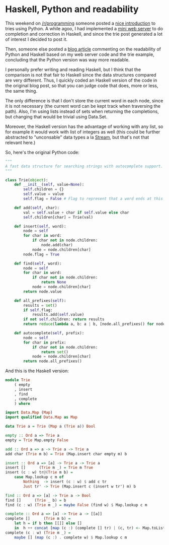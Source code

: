 Haskell, Python and readability
===============================

This weekend on [/r/programming](http://www.reddit.com/r/programming) someone posted
a [nice introduction](http://v1v3kn.tumblr.com/post/18238156967/roll-your-own-autocomplete-solution-using-tries)
to tries using Python. A while agoo, I had implemented a
[mini web server](https://github.com/rostayob/suggest) to do completion
and correction in Haskell, and since the trie post generated a lot of interest I decided to post it. 

Then, someone else posted a [blog article](http://www.reddit.com/r/programming/comments/q5dz2/roll_your_own_fast_completion_and_correction/c3v6ruo)
commenting on the readability of Python and Haskell based on my web server code and the trie example,
concluding that the Python version was way more readable.

I personally prefer writing and reading Haskell, but I think that the comparison is not that fair to Haskell
since the data structures compared are very different. Thus, I quickly coded an Haskell version of the code
in the original blog post, so that you can judge code that does, more or less, the same thing.

The only difference is that I don't store the current word in each node, since it is not necessary
(the current word can be kept track when traversing the path). Also, I'm using lists instead of sets
when returning the completions, but changing that would be trivial using Data.Set.

Moreover, the Haskell version has the advantage of working with any list, so for example it would work
with list of integers as well (this could be further abstracted to "unconsable" data types a la
[Stream](http://hackage.haskell.org/packages/archive/parsec/3.1.2/doc/html/Text-Parsec-Prim.html#t:Stream), but
that's not that relevant here.)

So, here's the original Python code:

```python
"""
A fast data structure for searching strings with autocomplete support.
"""

class Trie(object):
    def __init__(self, value=None):
        self.children = {}
        self.value = value
        self.flag = False # Flag to represent that a word ends at this node

    def add(self, char):
        val = self.value + char if self.value else char
        self.children[char] = Trie(val)

    def insert(self, word):
        node = self
        for char in word:
            if char not in node.children:
                node.add(char)
            node = node.children[char]
        node.flag = True

    def find(self, word):
        node = self
        for char in word:
            if char not in node.children:
                return None
            node = node.children[char]
        return node.value

    def all_prefixes(self):
        results = set()
        if self.flag:
            results.add(self.value)
        if not self.children: return results
        return reduce(lambda a, b: a | b, [node.all_prefixes() for node in self.children.values()]) | results

    def autocomplete(self, prefix):
        node = self
        for char in prefix:
            if char not in node.children:
                return set()
            node = node.children[char]
        return node.all_prefixes() 
```

And this is the Haskell version:

```haskell
module Trie 
    ( empty
    , insert
    , find
    , complete
    ) where

import Data.Map (Map)
import qualified Data.Map as Map

data Trie a = Trie (Map a (Trie a)) Bool

empty :: Ord a => Trie a
empty = Trie Map.empty False

add :: Ord a => a -> Trie a -> Trie a
add char (Trie m b) = Trie (Map.insert char empty m) b

insert :: Ord a => [a] -> Trie a -> Trie a
insert []      (Trie m _) = Trie m True
insert (c : w) tr@(Trie m b) =
    case Map.lookup c m of
        Nothing  -> insert (c : w) $ add c tr
        Just tr' -> Trie (Map.insert c (insert w tr') m) b

find :: Ord a => [a] -> Trie a -> Bool
find []      (Trie _ b) = b
find (c : w) (Trie m _) = maybe False (find w) $ Map.lookup c m

complete :: Ord a => [a] -> Trie a -> [[a]]
complete []      (Trie m b) =
    let h = if b then [[]] else []
    in  h ++ concat [map (c :) (complete [] tr) | (c, tr) <- Map.toList m]
complete (c : w) (Trie m _) =
    maybe [] (map (c :) . complete w) $ Map.lookup c m
```